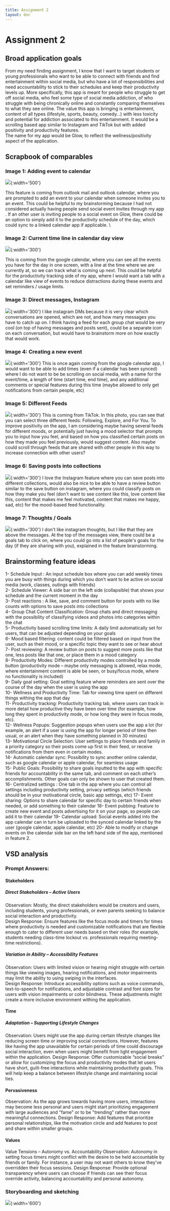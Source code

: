 ```yaml
---
title: Assignment 2
layout: doc
---
```


# Assignment 2

## Broad application goals
From my need finding assignment, I know that I want to target students or young professionals who want to be able to connect with friends and find entertainment within social media, but who have a lot of responsibilities and need accountability to stick to their schedules and keep their productivity levels up. More specifically, this app is meant for people who struggle to get off social media, who feel some type of social media addiction, of who struggle with being chronically online and constantly comparing themselves to what they see online. The value this app is bringing is entertainment, content of all types (lifestyle, sports, beauty, comedy…) with less toxicity and potential for addiction associated to this entertainment.  It would be a scrolling based app similar to Instagram and TikTok but with added positivity and productivity features.\
The name for my app would be Glow, to reflect the wellness/positivity aspect of the application.


## Scrapbook of comparables

### Image 1: Adding event to calendar

![](./images/add_calendar.png){:width='500'}

This feature is coming from outlook mail and outlook calendar, where you are prompted to add an event to your calendar when someone invites you to an event. This could be helpful to my brainstorming because I had not considered actually having people send social event invites through my app . If an other user is inviting people to a social event on Glow, there could be an option to simply add it to the productivity schedule of the day, which could sync to a linked calendar app if applicable.
\
### Image 2: Current time line in calendar day view
![](./images/calendar.png){:width='300'}

This is coming from the google calendar, where you can see all the events you have for the day in one screen, with a line at the time where we are currently at, so we can track what is coming up next. This could be helpful for the productivity tracking side of my app, where I would want a tab with a calendar like view of events to reduce distractions during these events and set reminders / usage limits.

### Image 3: Direct messages, Instagram
![](./images/dm.png){:width='300'}
I like instagram DMs because it is very clear which conversations are opened, which are not, and how many messages you have to catch up on. I think having a feed for each group chat would be very cool (on top of having messages and posts sent), could be a separate icon on each conversation, but would have to brainstorm more on how exactly that would work.

### Image 4: Creating a new event
![](./images/event.png){:width='300'}
This is once again coming from the google calendar app, I would want to be able to add times (even if a calendar has been synced) where I do not want to be be scrolling on social media, with a name for the event/time, a length of time (start time, end time), and any additional comments or special features during this time (maybe allowed to only get notifications from certain people, etc)

### Image 5: Different Feeds
![](./images/feeds.png){:width='300'}
This is coming from TikTok. In this photo, you can see that you can select three different feeds: Following, Explore, and For You. To improve positivity on the app, I am considering maybe having several feeds for different moods, or potentially just having a mood selector that prompts you to input how you feel, and based on how you classified certain posts on how they made you feel previously, would suggest content. Also maybe could scroll through feeds that are shared with other people in this way to increase connection with other users?

### Image 6: Saving posts into collections
![](./images/ig_collections.png){:width='300'}
I love the Instagram feature where you can save posts into different collections, would also be nice to be able to have a review button similar to the save button on instagram, where you could classify posts on how they make you feel (don't want to see content like this, love content like this, content that makes me feel motivated, content that makes me happy, sad, etc) for the mood-based feed functionality.

### Image 7: Thoughts / Goals
![](./images/thoughts.jpg){:width='300'}
I don't like instagram thoughts, but I like that they are above the messages. At the top of the messages view, there could be a goals tab to click on, where you could go into a list of people's goals for the day (if they are sharing with you), explained in the feature brainstorming.

## Brainstorming feature ideas

1- Schedule Input : An input schedule box where you can add weekly times you are busy with things during which you don’t want to be active on social media (work, classes, outings with friends) \
2- Schedule Viewer: A side bar on the left side (collapsible) that shows your schedule and the current moment in the day\
3- Post reactions : A like, save, and comment button for posts with no like counts with options to save posts into collections\
4- Group Chat Content Classification: Group chats and direct messaging with the possibility of classifying videos and photos into categories within the chat\
5- Productivity based scrolling time limits: A daily limit automatically set for users, that can be adjusted depending on your goals \
6- Mood based filtering: content could be filtered based on input from the user, such as their mood, or a specific topic they want to see or hear about \
7- Post reviewing: A review button on posts to suggest more posts like that one, less posts like that one, or place them in a mood category\
8- Productivity Modes:  Different productivity modes controlled by a mode button (productivity mode – maybe only messaging is allowed, relax mode, where entertainment content is able be seen, or busy/focus mode, where no functionality is included)\
9- Daily goal setting: Goal setting feature where reminders are sent over the course of the day when the user is using the app\
10- Wellness and Productivity Time: Tab for viewing time spent on different things withing the app that day\
11- Productivity tracking: Productivity tracking tab, where users can track in more detail how productive they have been over time (for example, how long they spent in productivity mode, or how long they were in focus mode, etc).\
12- Wellness Popups: Suggestion popups when users use the app a lot (for example, an alert if a user is using the app for longer period of time then usual, or an alert when they have something planned in 30 minutes)\
13- Motivational Circle Selection: User settings to place friends and family in a priority category so their posts come up first in their feed, or receive notifications from them even in certain modes.\
14- Automatic calendar sync: Possibility to sync another online calendar, such as google calendar or apple calendar, for seamless usage\
15- Public Goals: Possibility to share goals inputted to the app with specific friends for accountability in the same tab, and comment on each other’s accomplishments. Other goals can only be shown to user that created them.\
16- Centralized settings : One tab in the app where you can control all settings including productivity setting, privacy settings (which friends should be in your motivational circle, basic app settings, etc)
17- Event sharing: Options to share calendar for specific day to certain friends when needed, or add something to their calendar
18- Event pubbing: Feature to create new event and posts advertising for it on your page, so people can add it to their calendar
19- Calendar upload: Social events added into the app calendar can in turn be uploaded to the synced calendar linked by the user (google calendar, apple calendar, etc)
20- Able to modify or change events on the calendar side bar on the left hand side of the app, mentioned in feature 2.


## VSD analysis
### Prompt Answers:

#### Stakeholders
##### Direct Stakeholders – Active Users
Observation: Mostly, the direct stakeholders would be creators and users, including students, young professionals, or even parents seeking to balance social interaction and productivity.\
Design Response: Ensure features like the focus mode and timers for times where productivity is needed and customizable notifications that are flexible enough to cater to different user needs based on their roles (for example, students needing class-time lockout vs. professionals requiring meeting-time restrictions).

##### Variation in Ability – Accessibility Features
Observation: Users with limited vision or hearing might struggle with certain things like viewing images, hearing notifications, and motor impairments may limit the ability to using swiping in the interfaces.\
Design Response: Introduce accessibility options such as voice commands, text-to-speech for notifications, and adjustable contrast and font sizes for users with vision impairments or color blindness. These adjustments might create a more inclusive environment withing the application.

#### Time

##### Adaptation – Supporting Lifestyle Changes
Observation: Users might use the app during certain lifestyle changes like reducing screen time or improving social connections. However, features like having the app unavailable for certain periods of time could discourage social interaction, even when users might benefit from light engagement within the application.
Design Response: Offer customizable “social breaks” or allow for customizing the focus and productivity modes that let users have short, guilt-free interactions while maintaining productivity goals. This will help keep a balance between lifestyle change and maintaining social ties.

#### Pervasiveness

Observation: As the app grows towards having more users, interactions may become less personal and users might start prioritizing engagement with large audiences and "fame" or to be "trending" rather than more meaningful connections.
Design Response: Add features that prioritize personal relationships, like the motivation circle and add features to post and share within smaller groups.
#### Values
Value Tensions – Autonomy vs. Accountability
Observation: Autonomy in setting focus timers might conflict with the desire to be held accountable by friends or family. For instance, a user may not want others to know they’ve overridden their focus sessions.
Design Response: Provide optional transparency where users can choose if friends can see their focus override activity, balancing accountability and personal autonomy.



### Storyboarding and sketching

![](./images/flow.jpg){:width='600'}
